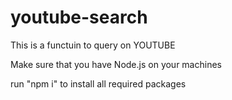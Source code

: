 # youtube-search

This is a functuin to query on YOUTUBE

Make sure that you have Node.js on your machines
 
run "npm i" to install all required packages

